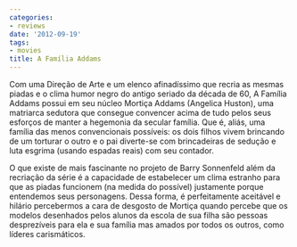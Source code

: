 ```yaml
---
categories:
- reviews
date: '2012-09-19'
tags:
- movies
title: A Família Addams
---
```


Com uma Direção de Arte e um elenco afinadíssimo que recria as mesmas piadas e o clima humor negro do antigo seriado da década de 60, A Família Addams possui em seu núcleo Mortiça Addams (Angelica Huston), uma matriarca sedutora que consegue convencer acima de tudo pelos seus esforços de manter a hegemonia da secular família. Que é, aliás, uma família das menos convencionais possíveis: os dois filhos vivem brincando de um torturar o outro e o pai diverte-se com brincadeiras de sedução e luta esgrima (usando espadas reais) com seu contador.

O que existe de mais fascinante no projeto de Barry Sonnenfeld além da recriação da série é a capacidade de estabelecer um clima estranho para que as piadas funcionem (na medida do possível) justamente porque entendemos seus personagens. Dessa forma, é perfeitamente aceitável e hilário percebermos a cara de desgosto de Mortiça quando percebe que os modelos desenhados pelos alunos da escola de sua filha são pessoas desprezíveis para ela e sua família mas amados por todos os outros, como líderes carismáticos.
